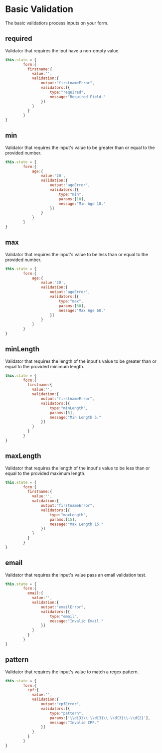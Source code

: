 # Basic Validation

The basic validatiors process inputs on your form.


## required

Validator that requires the iput have a non-empty value.

```jsx
this.state = {
        form:{
          firstname:{
            value:'',
            validation:{
                output:"firstnameError",
                validators:[{
                    type:"required",
                    message:"Required Field."
                }]
            }
          }
        }
}
```

## min

Validator that requires the input's value to be greater than or equal to the provided number.

```jsx
this.state = {
        form:{
            age:{
                value:'20',
                validation:{
                    output:"ageError",
                    validators:[{
                        type:"min",
                        params:[18],
                        message:"Min Age 18."
                    }]
                }
            }
        }
}
```

## max

Validator that requires the input's value to be less than or equal to the provided number.

```jsx
this.state = {
        form:{
            age:{
                value:'20',
                validation:{
                    output:"ageError",
                    validators:[{
                        type:"max",
                        params:[60],
                        message:"Max Age 60."
                    }]
                }
            }
        }
}
```

## minLength

Validator that requires the length of the input's value to be greater than or equal to the provided minimum length.

```jsx
this.state = {
        form:{
          firstname:{
            value:'',
            validation:{
                output:"firstnameError",
                validators:[{
                    type:"minLength",
                    params:[5],
                    message:"Min Length 5."
                }]
            }
          }
        }
}
```

## maxLength

Validator that requires the length of the input's value to be less than or equal to the provided maximum length. 

```jsx
this.state = {
        form:{
          firstname:{
            value:'',
            validation:{
                output:"firstnameError",
                validators:[{
                    type:"maxLength",
                    params:[15],
                    message:"Max Length 15."
                }]
            }
          }
        }
}
```

## email

Validator that requires the input's value pass an email validation test.

```jsx
this.state = {
        form:{
          email:{
            value:'',
            validation:{
                output:"emailError",
                validators:[{
                    type:"email",
                    message:"Invalid Email."
                }]
            }
          }
        }
}
```

## pattern

Validator that requires the input's value to match a regex pattern. 

```jsx
this.state = {
        form:{
          cpf:{
            value:'',
            validation:{
                output:"cpfError",
                validators:[{
                    type:"pattern",
                    params:['\\d{3}\\.\\d{3}\\.\\d{3}\\-\\d{2}'],
                    message:"Invalid CPF."
                }]
            }
          }
        }
}
```